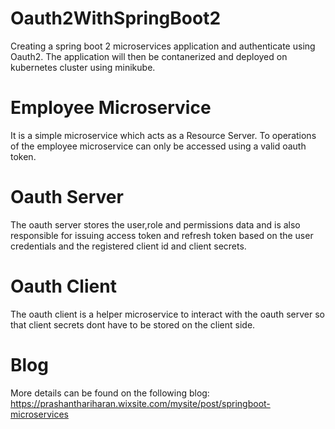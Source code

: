 # Oauth2WithSpringBoot2
Creating a spring boot 2 microservices application and authenticate using Oauth2.
The application will then be contanerized and deployed on kubernetes cluster using minikube.


# Employee Microservice
It is a simple microservice which acts as a Resource Server. To operations of the employee microservice can only be accessed using a valid oauth token.

# Oauth Server
The oauth server stores the user,role and permissions data and is also responsible for issuing access token and refresh token based on the user credentials and the registered client id and client secrets.

# Oauth Client
The oauth client is a helper microservice to interact with the oauth server so that client secrets dont have to be stored on the client side. 

# Blog
More details can be found on the following blog:
https://prashanthariharan.wixsite.com/mysite/post/springboot-microservices

